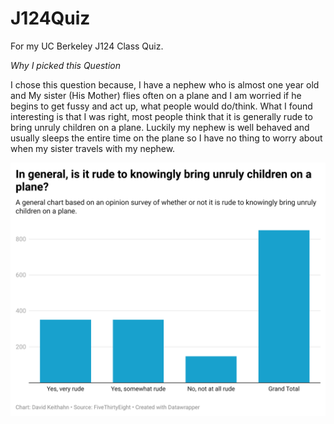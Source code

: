 # J124Quiz
For my UC Berkeley J124 Class Quiz.

*Why I picked this Question*

I chose this question because, I have a nephew who is almost one year old and My sister (His Mother) flies often on a plane and I am worried if he begins to get fussy and act up, what people would do/think. What I found interesting is that I was right, most people think that it is generally rude to bring unruly children on a plane. Luckily my nephew is well behaved and usually sleeps the entire time on the plane so I have no thing to worry about when my sister travels with my nephew.

![alt text](qZDU8-in-general-is-it-rude-to-knowingly-bring-unruly-children-on-a-plane-.png)
